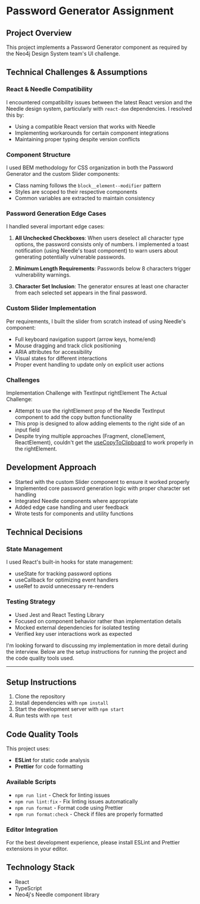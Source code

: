 # Password Generator Assignment

## Project Overview

This project implements a Password Generator component as required by the Neo4j Design System team's UI challenge.

## Technical Challenges & Assumptions

### React & Needle Compatibility

I encountered compatibility issues between the latest React version and the Needle design system, particularly with `react-dom` dependencies. I resolved this by:

- Using a compatible React version that works with Needle
- Implementing workarounds for certain component integrations
- Maintaining proper typing despite version conflicts

### Component Structure

I used BEM methodology for CSS organization in both the Password Generator and the custom Slider components:

- Class naming follows the `block__element--modifier` pattern
- Styles are scoped to their respective components
- Common variables are extracted to maintain consistency

### Password Generation Edge Cases

I handled several important edge cases:

1. **All Unchecked Checkboxes**: When users deselect all character type options, the password consists only of numbers. I implemented a toast notification (using Needle's toast component) to warn users about generating potentially vulnerable passwords.

2. **Minimum Length Requirements**: Passwords below 8 characters trigger vulnerability warnings.

3. **Character Set Inclusion**: The generator ensures at least one character from each selected set appears in the final password.

### Custom Slider Implementation

Per requirements, I built the slider from scratch instead of using Needle's component:

- Full keyboard navigation support (arrow keys, home/end)
- Mouse dragging and track click positioning
- ARIA attributes for accessibility
- Visual states for different interactions
- Proper event handling to update only on explicit user actions

### Challenges

Implementation Challenge with TextInput rightElement
The Actual Challenge:

- Attempt to use the rightElement prop of the Needle TextInput component to add the copy button functionality
- This prop is designed to allow adding elements to the right side of an input field
- Despite trying multiple approaches (Fragment, cloneElement, ReactElement), couldn't get the [useCopyToClipboard](https://needle.neo4j.design/?path=/docs/hooks-usecopytoclipboard--usecopytoclipboard) to work properly in the rightElement.

## Development Approach

- Started with the custom Slider component to ensure it worked properly
- Implemented core password generation logic with proper character set handling
- Integrated Needle components where appropriate
- Added edge case handling and user feedback
- Wrote tests for components and utility functions

## Technical Decisions

### State Management

I used React's built-in hooks for state management:

- useState for tracking password options
- useCallback for optimizing event handlers
- useRef to avoid unnecessary re-renders

### Testing Strategy

- Used Jest and React Testing Library
- Focused on component behavior rather than implementation details
- Mocked external dependencies for isolated testing
- Verified key user interactions work as expected

I'm looking forward to discussing my implementation in more detail during the interview.
Below are the setup instructions for running the project and the code quality tools used.

---

## Setup Instructions

1. Clone the repository
2. Install dependencies with `npm install`
3. Start the development server with `npm start`
4. Run tests with `npm test`

## Code Quality Tools

This project uses:

- **ESLint** for static code analysis
- **Prettier** for code formatting

### Available Scripts

- `npm run lint` - Check for linting issues
- `npm run lint:fix` - Fix linting issues automatically
- `npm run format` - Format code using Prettier
- `npm run format:check` - Check if files are properly formatted

### Editor Integration

For the best development experience, please install ESLint and Prettier extensions in your editor.

## Technology Stack

- React
- TypeScript
- Neo4j's Needle component library
